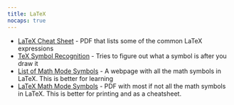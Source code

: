 ```yaml
---
title: LaTeX
nocaps: true
---
```

* [LaTeX Cheat Sheet](https://www.nyu.edu/projects/beber/files/Chang_LaTeX_sheet.pdf) -
PDF that lists some of the common LaTeX expressions
* [TeX Symbol Recognition](http://detexify.kirelabs.org/classify.html) -
Tries to figure out what a symbol is after you draw it
* [List of Math Mode Symbols](https://oeis.org/wiki/List_of_LaTeX_mathematical_symbols) -
A webpage with all the math symbols in LaTeX. This is better for learning
* [LaTeX Math Mode Symbols](https://reu.dimacs.rutgers.edu/Symbols.pdf) -
PDF with most if not all the math symbols in LaTeX.
This is better for printing and as a cheatsheet.
